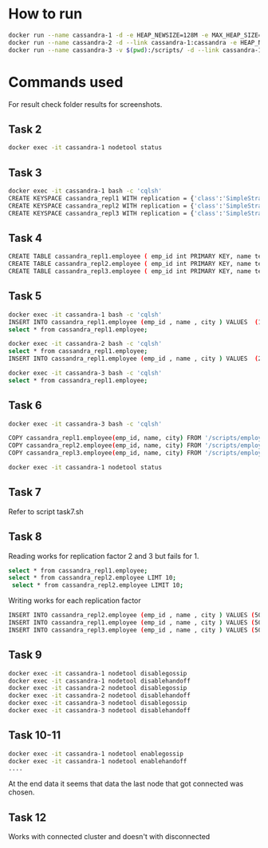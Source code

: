 # How to run 

```bash
docker run --name cassandra-1 -d -e HEAP_NEWSIZE=128M -e MAX_HEAP_SIZE=2048M cassandra:latest
docker run --name cassandra-2 -d --link cassandra-1:cassandra -e HEAP_NEWSIZE=128M -e MAX_HEAP_SIZE=2048M cassandra:latest
docker run --name cassandra-3 -v $(pwd):/scripts/ -d --link cassandra-1:cassandra -e HEAP_NEWSIZE=128M -e MAX_HEAP_SIZE=2048M cassandra:latest
```

# Commands used
For result check folder results for screenshots.

## Task 2
```bash
docker exec -it cassandra-1 nodetool status
```

## Task 3
```bash
docker exec -it cassandra-1 bash -c 'cqlsh'
CREATE KEYSPACE cassandra_repl1 WITH replication = {'class':'SimpleStrategy' , 'replication_factor' : 1};
CREATE KEYSPACE cassandra_repl2 WITH replication = {'class':'SimpleStrategy' , 'replication_factor' : 2};
CREATE KEYSPACE cassandra_repl3 WITH replication = {'class':'SimpleStrategy' , 'replication_factor' : 3};
```

## Task 4
```bash
CREATE TABLE cassandra_repl1.employee ( emp_id int PRIMARY KEY, name text, city text );
CREATE TABLE cassandra_repl2.employee ( emp_id int PRIMARY KEY, name text, city text );
CREATE TABLE cassandra_repl3.employee ( emp_id int PRIMARY KEY, name text, city text );
```

## Task 5
```bash
docker exec -it cassandra-1 bash -c 'cqlsh'
INSERT INTO cassandra_repl1.employee (emp_id , name , city ) VALUES  (1, 'John' , 'New York' ) ;
select * from cassandra_repl1.employee;

docker exec -it cassandra-2 bash -c 'cqlsh'
select * from cassandra_repl1.employee;
INSERT INTO cassandra_repl1.employee (emp_id , name , city ) VALUES  (2, 'Jack' , 'New Amsterdam' ) ;

docker exec -it cassandra-3 bash -c 'cqlsh'
select * from cassandra_repl1.employee;
```

## Task 6
```bash
docker exec -it cassandra-3 bash -c 'cqlsh'

COPY cassandra_repl1.employee(emp_id, name, city) FROM '/scripts/employees.csv' WITH DELIMITER=',' AND HEADER = true;
COPY cassandra_repl2.employee(emp_id, name, city) FROM '/scripts/employees.csv' WITH DELIMITER=',' AND HEADER = true;
COPY cassandra_repl3.employee(emp_id, name, city) FROM '/scripts/employees.csv' WITH DELIMITER=',' AND HEADER = true;

docker exec -it cassandra-1 nodetool status
```

## Task 7
Refer to script task7.sh

## Task 8
Reading works for replication factor 2 and 3 but fails for 1.
```bash
select * from cassandra_repl1.employee;
select * from cassandra_repl2.employee LIMT 10;
 select * from cassandra_repl2.employee LIMIT 10;
```
Writing works for each replication factor
```bash
INSERT INTO cassandra_repl2.employee (emp_id , name , city ) VALUES (50, 'Mary', 'Kyiv');
INSERT INTO cassandra_repl1.employee (emp_id , name , city ) VALUES (50, 'Mary', 'Kyiv');
INSERT INTO cassandra_repl3.employee (emp_id , name , city ) VALUES (50, 'Mary', 'Kyiv');
```

## Task 9
```bash
docker exec -it cassandra-1 nodetool disablegossip
docker exec -it cassandra-1 nodetool disablehandoff
docker exec -it cassandra-2 nodetool disablegossip
docker exec -it cassandra-2 nodetool disablehandoff
docker exec -it cassandra-3 nodetool disablegossip
docker exec -it cassandra-3 nodetool disablehandoff
```

## Task 10-11
```bash
docker exec -it cassandra-1 nodetool enablegossip
docker exec -it cassandra-1 nodetool enablehandoff
....
```
At the end data it seems that data the last node that got connected was chosen.

## Task 12
Works with connected cluster and doesn't with disconnected

